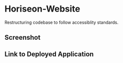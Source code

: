
# Horiseon-Website

Restructuring codebase to follow accessiblity standards.



## Screenshot




## Link to Deployed Application


